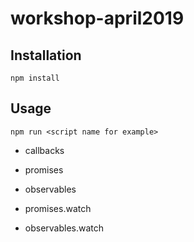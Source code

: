 # workshop-april2019

## Installation

    npm install

## Usage

    npm run <script name for example>

- callbacks
- promises
- observables

- promises.watch
- observables.watch

